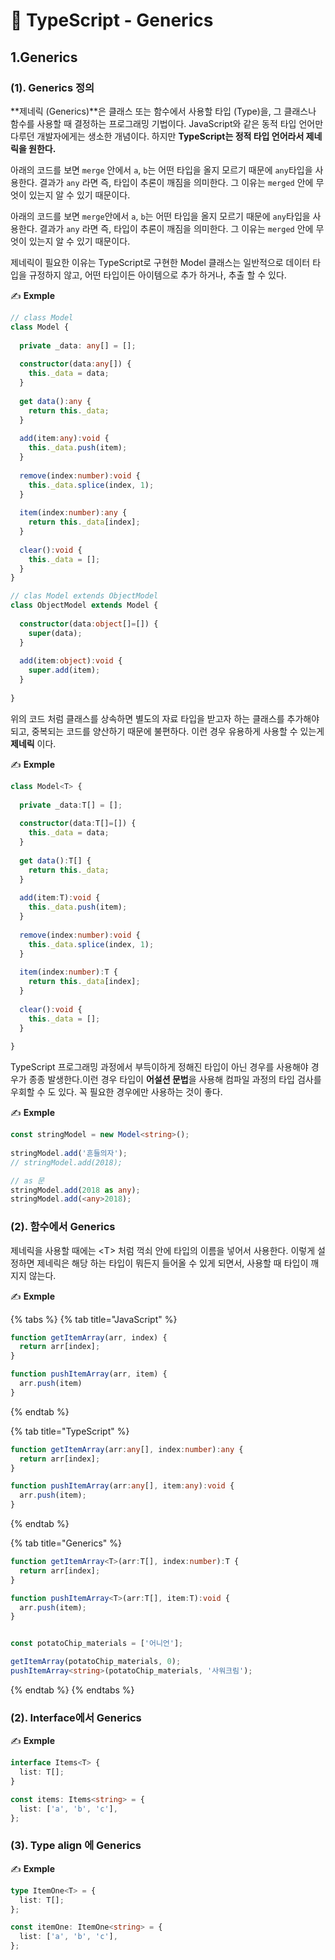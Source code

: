 # 📄 TypeScript - Generics

## 1.Generics

### \(1\). Generics 정의

**제네릭 \(Generics\)**은 클래스 또는 함수에서 사용할 타입 \(Type\)을, 그 클래스나 함수를 사용할 때 결정하는 프로그래밍 기법이다.  JavaScript와 같은 동적 타입 언어만 다루던 개발자에게는 생소한 개념이다. 하지만 **TypeScript는 정적 타입 언어라서 제네릭을 원한다.**

아래의 코드를 보면 `merge` 안에서 `a`, `b`는 어떤 타입을 올지 모르기 때문에 `any`타입을 사용한다. 결과가 `any` 라면 즉, 타입이 추론이 깨짐을 의미한다. 그 이유는 `merged` 안에 무엇이 있는지 알 수 있기 때문이다.

아래의 코드를 보면 `merge`안에서 `a`, `b`는 어떤 타입을 올지 모르기 때문에 `any`타입을 사용한다. 결과가 `any` 라면 즉, 타입이 추론이 깨짐을 의미한다. 그 이유는 `merged` 안에 무엇이 있는지 알 수 있기 때문이다.

제네릭이 필요한 이유는 TypeScript로 구현한 Model  클래스는 일반적으로 데이터 타입을 규정하지 않고, 어떤 타입이든 아이템으로 추가 하거나, 추출 할 수 있다. 

✍ **Exmple**

```typescript
// class Model
class Model {
  
  private _data: any[] = [];
  
  constructor(data:any[]) {
    this._data = data;
  }
  
  get data():any { 
    return this._data; 
  }
  
  add(item:any):void { 
    this._data.push(item); 
  }
  
  remove(index:number):void { 
    this._data.splice(index, 1); 
  }
  
  item(index:number):any { 
    return this._data[index]; 
  }
  
  clear():void { 
    this._data = []; 
  }
}

// clas Model extends ObjectModel
class ObjectModel extends Model {
​
  constructor(data:object[]=[]) { 
    super(data); 
  }
  
  add(item:object):void { 
    super.add(item); 
  }
​
}
```

위의 코드 처럼 클래스를 상속하면 별도의 자료 타입을 받고자 하는 클래스를 추가해야 되고,  중복되는 코드를 양산하기 때문에 불편하다. 이런 경우 유용하게 사용할 수 있는게 **제네릭** 이다.

✍ **Exmple**

```typescript
class Model<T> {
  
  private _data:T[] = [];
  
  constructor(data:T[]=[]) {
    this._data = data;
  }
  
  get data():T[] { 
    return this._data; 
  }
  
  add(item:T):void { 
    this._data.push(item); 
  }
  
  remove(index:number):void { 
    this._data.splice(index, 1); 
  }
  
  item(index:number):T { 
    return this._data[index]; 
  }
  
  clear():void { 
    this._data = []; 
  }
  
}
```

TypeScript 프로그래밍 과정에서 부득이하게 정해진 타입이 아닌 경우를 사용해야 경우가 종종 발생한다.이런 경우 타입이 **어설션 문법**을 사용해 컴파일 과정의 타입 검사를 우회할 수 도 있다. 꼭 필요한 경우에만 사용하는 것이 좋다.

✍ **Exmple**

```typescript
const stringModel = new Model<string>();
​
stringModel.add('흔들의자');
// stringModel.add(2018);

// as 문
stringModel.add(2018 as any);
stringModel.add(<any>2018);
```



### \(2\). 함수에서 Generics

제네릭을 사용할 때에는 &lt;T&gt; 처럼 꺽쇠 안에 타입의 이름을 넣어서 사용한다. 이렇게 설정하면 제네릭은 해당 하는 타입이 뭐든지 들어올 수 있게 되면서, 사용할 때 타입이 깨지지 않는다.

✍ **Exmple**

{% tabs %}
{% tab title="JavaScript" %}
```typescript
function getItemArray(arr, index) {
  return arr[index];
}

function pushItemArray(arr, item) {
  arr.push(item)
}
```
{% endtab %}

{% tab title="TypeScript" %}
```typescript
function getItemArray(arr:any[], index:number):any {
  return arr[index];
}

function pushItemArray(arr:any[], item:any):void {
  arr.push(item);
}
```
{% endtab %}

{% tab title="Generics" %}
```typescript
function getItemArray<T>(arr:T[], index:number):T {
  return arr[index];
}

function pushItemArray<T>(arr:T[], item:T):void {
  arr.push(item);
}


const potatoChip_materials = ['어니언'];

getItemArray(potatoChip_materials, 0);
pushItemArray<string>(potatoChip_materials, '사워크림');


```
{% endtab %}
{% endtabs %}



### \(2\). Interface에서 Generics

✍ **Exmple**

```typescript
interface Items<T> {
  list: T[];
}

const items: Items<string> = {
  list: ['a', 'b', 'c'],
};

```

### \(3\). Type align 에 Generics

✍ **Exmple**

```typescript
type ItemOne<T> = {
  list: T[];
};

const itemOne: ItemOne<string> = {
  list: ['a', 'b', 'c'],
};
```



